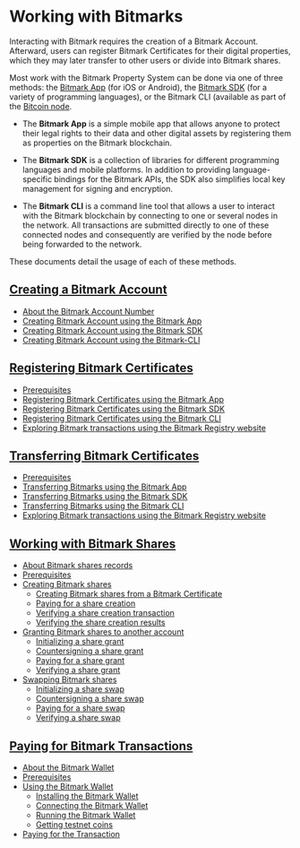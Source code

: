 # Working with Bitmarks

Interacting with Bitmark requires the creation of a Bitmark Account. Afterward, users can register Bitmark Certificates for their digital properties, which they may later transfer to other users or divide into Bitmark shares.

Most work with the Bitmark Property System can be done via one of three methods: the [Bitmark App](https://a.bitmark.com/) (for iOS or Android), the [Bitmark SDK](https://github.com/bitmark-inc) (for a variety of programming languages), or the Bitmark CLI (available as part of the [Bitcoin node](https://github.com/bitmark-inc/docs/blob/master/learning-bitmark/quick-start/simple-solution-for-node-setup.md). 

* The **Bitmark App** is a simple mobile app that allows anyone to protect their legal rights to their data and other digital assets by registering them as properties on the Bitmark blockchain.

* The **Bitmark SDK** is a collection of libraries for different programming languages and mobile platforms. In addition to providing language-specific bindings for the Bitmark APIs, the SDK also simplifies local key management for signing and encryption.

* The **Bitmark CLI** is a command line tool that allows a user to interact with the Bitmark blockchain by connecting to one or several nodes in the network. All transactions are submitted directly to one of these connected nodes and consequently are verified by the node before being forwarded to the network.

These documents detail the usage of each of these methods. 

## [Creating a Bitmark Account](creating-bitmark-account.md#creating-bitmark-account)
  
* [About the Bitmark Account Number](creating-bitmark-account.md#about-the-bitmark-account-number)
* [Creating Bitmark Account using the Bitmark App](creating-bitmark-account.md#creating-a-bitmark-account-using-the-bitmark-app)
* [Creating Bitmark Account using the Bitmark SDK](creating-bitmark-account.md#creating-a-bitmark-account-using-the-bitmark-sdk)
* [Creating Bitmark Account using the Bitmark-CLI](creating-bitmark-account.md#creating-a-bitmark-account-using-the-bitmark-cli)


## [Registering Bitmark Certificates](issuing-bitmarks.md#registering-bitmark-certificates)
  
* [Prerequisites](issuing-bitmarks.md#prerequisites)
* [Registering Bitmark Certificates using the Bitmark App](issuing-bitmarks.md#registering-bitmark-certificates-using-the-bitmark-app)
* [Registering Bitmark Certificates using the Bitmark SDK](issuing-bitmarks.md#registering-bitmark-certificates-using-the-bitmark-sdk)
* [Registering Bitmark Certificates using the Bitmark CLI](issuing-bitmarks.md#registering-bitmark-certificates-using-the-bitmark-cli)
* [Exploring Bitmark transactions using the Bitmark Registry website](issuing-bitmarks.md#exploring-bitmark-transactions-using-the-bitmark-registry-website)


## [Transferring Bitmark Certificates](transferring-bitmarks.md#transferring-bitmark-certificates)
  
* [Prerequisites](transferring-bitmarks.md#prerequisites)
* [Transferring Bitmarks using the Bitmark App](transferring-bitmarks.md#transferring-bitmarks-using-the-bitmark-app)
* [Transferring Bitmarks using the Bitmark SDK](transferring-bitmarks.md#transferring-bitmarks-using-the-bitmark-sdk)
* [Transferring Bitmarks using the Bitmark CLI](transferring-bitmarks.md#transferring-bitmarks-using-the-bitmark-cli)
* [Exploring Bitmark transactions using the Bitmark Registry website](transferring-bitmarks.md#exploring-bitmark-transactions-using-the-bitmark-registry-website)


## [Working with Bitmark Shares](using-bitmark-shares.md#bitmark-shares)
  
* [About Bitmark shares records](using-bitmark-shares.md#about-bitmark-shares-records)
* [Prerequisites](using-bitmark-shares.md#prerequisites)
* [Creating Bitmark shares](using-bitmark-shares.md#creating-bitmark-shares)
  * [Creating Bitmark shares from a Bitmark Certificate](using-bitmark-shares.md#creating-bitmark-shares-from-a-bitmark-certificate)
  * [Paying for a share creation](using-bitmark-shares.md#paying-for-a-share-creation)
  * [Verifying a share creation transaction](using-bitmark-shares.md#verifying-a-share-creation-transaction)
  * [Verifying the share creation results](using-bitmark-shares.md#verifying-the-share-creation-results)
* [Granting Bitmark shares to another account](using-bitmark-shares.md#granting-bitmark-shares-to-another-account)
  * [Initializing a share grant](using-bitmark-shares.md#initializing-a-share-grant)
  * [Countersigning a share grant](using-bitmark-shares.md#countersigning-a-share-grant)
  * [Paying for a share grant](using-bitmark-shares.md#paying-for-a-share-grant)
  * [Verifying a share grant](using-bitmark-shares.md#verifying-a-share-grant)
* [Swapping Bitmark shares](using-bitmark-shares.md#swapping-bitmark-shares)
  * [Initializing a share swap](using-bitmark-shares.md#initializing-a-share-swap)
  * [Countersigning a share swap](using-bitmark-shares.md#countersigning-a-share-swap)
  * [Paying for a share swap](using-bitmark-shares.md#paying-for-a-share-swap)
  * [Verifying a share swap](using-bitmark-shares.md#verifying-a-share-swap)


## [Paying for Bitmark Transactions](payment-for-bitmark-cli.md)

* [About the Bitmark Wallet](payment-for-bitmark-cli.md#about-the-bitmark-wallet)
* [Prerequisites](payment-for-bitmark-cli.md#prerequisites)
* [Using the Bitmark Wallet](payment-for-bitmark-cli.md#using-the-bitmark-wallet)
  * [Installing the Bitmark Wallet](payment-for-bitmark-cli.md#installing-the-bitmark-wallet)
  * [Connecting the Bitmark Wallet](payment-for-bitmark-cli.md#connecting-the-bitmark-wallet)
  * [Running the Bitmark Wallet](payment-for-bitmark-cli.md#running-the-bitmark-wallet)
  * [Getting testnet coins](payment-for-bitmark-cli.md#getting-testnet-coins)
* [Paying for the Transaction](payment-for-bitmark-cli.md#paying-for-the-transaction)
